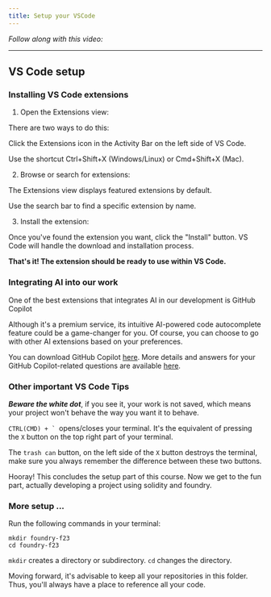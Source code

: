 ```yaml
---
title: Setup your VSCode
---
```


_Follow along with this video:_

---

## VS Code setup

### Installing VS Code extensions

1. Open the Extensions view:

There are two ways to do this:

Click the Extensions icon in the Activity Bar on the left side of VS Code.

Use the shortcut Ctrl+Shift+X (Windows/Linux) or Cmd+Shift+X (Mac).

2. Browse or search for extensions:

The Extensions view displays featured extensions by default.

Use the search bar to find a specific extension by name.

3.  Install the extension:

Once you've found the extension you want, click the "Install" button.
VS Code will handle the download and installation process.

**That's it! The extension should be ready to use within VS Code.**

</ol>

 ### Integrating AI into our work

 One of the best extensions that integrates AI in our development is GitHub Copilot

 Although it's a premium service, its intuitive AI-powered code autocomplete feature could be a game-changer for you. Of course, you can choose to go with other AI extensions based on your preferences.

 You can download GitHub Copilot [here](https://marketplace.visualstudio.com/items?itemName=GitHub.copilot). More details and answers for your GitHub Copilot-related questions are available [here](https://github.com/features/copilot/?editor=vscode#faq).



### Other important VS Code Tips

***Beware the white dot***, if you see it, your work is not saved, which means your project won't behave the way you want it to behave.

```CTRL(CMD) + ` ```opens/closes your terminal. It's the equivalent of pressing the `X` button on the top right part of your terminal. 

The `trash can` button, on the left side of the `X` button destroys the terminal, make sure you always remember the difference between these two buttons.

Hooray! This concludes the setup part of this course. Now we get to the fun part, actually developing a project using solidity and foundry.


### More setup ...

Run the following commands in your terminal:

```
mkdir foundry-f23
cd foundry-f23
```

`mkdir` creates a directory or subdirectory.
`cd` changes the directory.

Moving forward, it's advisable to keep all your repositories in this folder. Thus, you'll always have a place to reference all your code.